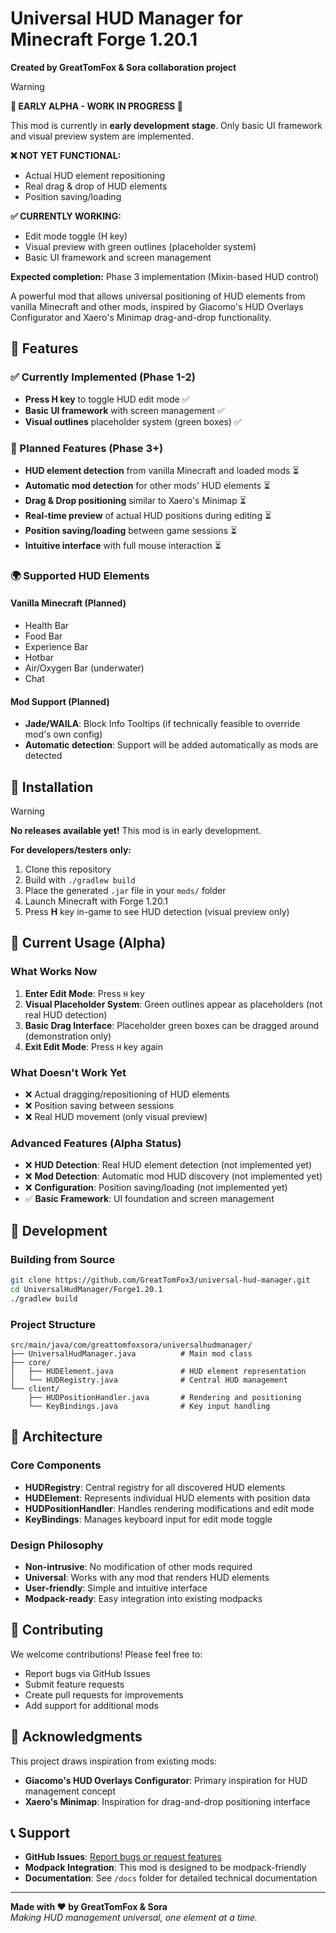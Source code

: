# Universal HUD Manager for Minecraft Forge 1.20.1

**Created by GreatTomFox & Sora collaboration project**

> [!WARNING]  
> **🚧 EARLY ALPHA - WORK IN PROGRESS 🚧**
> 
> This mod is currently in **early development stage**. Only basic UI framework and visual preview system are implemented.
> 
> **❌ NOT YET FUNCTIONAL:**
> - Actual HUD element repositioning
> - Real drag & drop of HUD elements  
> - Position saving/loading
> 
> **✅ CURRENTLY WORKING:**
> - Edit mode toggle (H key)
> - Visual preview with green outlines (placeholder system)
> - Basic UI framework and screen management
> 
> **Expected completion:** Phase 3 implementation (Mixin-based HUD control)

A powerful mod that allows universal positioning of HUD elements from vanilla Minecraft and other mods, inspired by Giacomo's HUD Overlays Configurator and Xaero's Minimap drag-and-drop functionality.

## 🌟 Features

### ✅ Currently Implemented (Phase 1-2)
- **Press H key** to toggle HUD edit mode ✅
- **Basic UI framework** with screen management ✅
- **Visual outlines** placeholder system (green boxes) ✅

### 🚧 Planned Features (Phase 3+)
- **HUD element detection** from vanilla Minecraft and loaded mods ⏳
- **Automatic mod detection** for other mods' HUD elements ⏳  
- **Drag & Drop positioning** similar to Xaero's Minimap ⏳
- **Real-time preview** of actual HUD positions during editing ⏳
- **Position saving/loading** between game sessions ⏳
- **Intuitive interface** with full mouse interaction ⏳

### 🌍 Supported HUD Elements

#### Vanilla Minecraft (Planned)
- Health Bar
- Food Bar  
- Experience Bar
- Hotbar
- Air/Oxygen Bar (underwater)
- Chat

#### Mod Support (Planned)
- **Jade/WAILA**: Block Info Tooltips (if technically feasible to override mod's own config)
- **Automatic detection**: Support will be added automatically as mods are detected

## 🚀 Installation

> [!WARNING]
> **No releases available yet!** This mod is in early development.

**For developers/testers only:**
1. Clone this repository
2. Build with `./gradlew build`  
3. Place the generated `.jar` file in your `mods/` folder
4. Launch Minecraft with Forge 1.20.1
5. Press **H** key in-game to see HUD detection (visual preview only)

## 🎯 Current Usage (Alpha)

### What Works Now
1. **Enter Edit Mode**: Press `H` key
2. **Visual Placeholder System**: Green outlines appear as placeholders (not real HUD detection)
3. **Basic Drag Interface**: Placeholder green boxes can be dragged around (demonstration only)
4. **Exit Edit Mode**: Press `H` key again

### What Doesn't Work Yet
- ❌ Actual dragging/repositioning of HUD elements
- ❌ Position saving between sessions  
- ❌ Real HUD movement (only visual preview)

### Advanced Features (Alpha Status)
- ❌ **HUD Detection**: Real HUD element detection (not implemented yet)
- ❌ **Mod Detection**: Automatic mod HUD discovery (not implemented yet)
- ❌ **Configuration**: Position saving/loading (not implemented yet)
- ✅ **Basic Framework**: UI foundation and screen management

## 🔧 Development

### Building from Source
```bash
git clone https://github.com/GreatTomFox3/universal-hud-manager.git
cd UniversalHudManager/Forge1.20.1
./gradlew build
```

### Project Structure
```
src/main/java/com/greattomfoxsora/universalhudmanager/
├── UniversalHudManager.java          # Main mod class
├── core/
│   ├── HUDElement.java               # HUD element representation
│   └── HUDRegistry.java              # Central HUD management
└── client/
    ├── HUDPositionHandler.java       # Rendering and positioning
    └── KeyBindings.java              # Key input handling
```

## 🎨 Architecture

### Core Components
- **HUDRegistry**: Central registry for all discovered HUD elements
- **HUDElement**: Represents individual HUD elements with position data
- **HUDPositionHandler**: Handles rendering modifications and edit mode
- **KeyBindings**: Manages keyboard input for edit mode toggle

### Design Philosophy
- **Non-intrusive**: No modification of other mods required
- **Universal**: Works with any mod that renders HUD elements
- **User-friendly**: Simple and intuitive interface
- **Modpack-ready**: Easy integration into existing modpacks

## 🤝 Contributing

We welcome contributions! Please feel free to:
- Report bugs via GitHub Issues
- Submit feature requests
- Create pull requests for improvements
- Add support for additional mods

## 🙏 Acknowledgments

This project draws inspiration from existing mods:

- **Giacomo's HUD Overlays Configurator**: Primary inspiration for HUD management concept
- **Xaero's Minimap**: Inspiration for drag-and-drop positioning interface

## 📞 Support

- **GitHub Issues**: [Report bugs or request features](../../issues)
- **Modpack Integration**: This mod is designed to be modpack-friendly
- **Documentation**: See `/docs` folder for detailed technical documentation

---

**Made with ❤️ by GreatTomFox & Sora**  
*Making HUD management universal, one element at a time.*